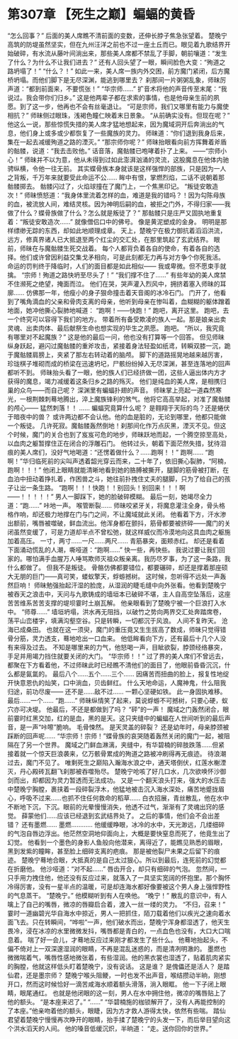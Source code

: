 # 第307章 【死生之巅】蝙蝠的黄昏
“怎么回事？”
后面的美人席瞧不清前面的变数，还伸长脖子焦急张望着。
楚晚宁高筑的防堤虽然坚实，但在九州汪洋之前也不过一座土丘而已。眼见着九歌结界开始破碎，有水流从藤叶间淌出来，那些美人席都不禁乱了手脚，朝前嚷道：“发生了什么？为什么不让我们进去？”
还有人回头望了一眼，瞬间脸色大变：“殉道之路坍塌了！”
“什么？！”
如此一来，美人席一族内外交困，前方魔门紧闭，后方魔桥坍塌。而他们脚下是无尽深渊，能逃到哪里去？
刹那间一片粥粥乱象，师昧厉声道：“都到前面来，不要慌张！”
“华宗师……”
扩音术将他的声音传至末尾：“我说过。我会带你们归乡。”
这是他两辈子都在求索的事情，也是他母亲生前的夙愿。到了这一步，他再也不会有丝毫退让。
“可是宗师，我们又哪里有能力与魔使相抗？”
师昧侧过眼珠，浅褐色瞳仁映着末日景象。
“从前确实没有。但现在呢？”
他这么一说，那些惊慌失措的美人席才猛地想起来，因为魔域洞开后奔淌出的气息，他们身上或多或少都恢复了一些魔族的灵力。
师昧道：“你们退到我身后来，集在一起去减缓殉道之路的湮灭。”
“那宗师你呢？”
师昧抬眼看向前方挥舞着斧盾的骷髅，说道：“我去击败他。”
话音落，魔骷髅已咆哮着扑了上来。
——“宗师小心！”
师昧并不以为意，他从未得到过如此澎湃汹涌的灵流，这股魔息在他体内驰骋纵横，令他一往无前。
其实蝶骨族本身就该是这样强悍的部族，只是因为一人之背叛，千万年来就要受此命运不公……
眸中有恨，掌燃烈焰，二话不说朝着那骷髅掷去。
骷髅闪过了，火焰球撞在了魔门上，一个焦黑印记。
“叛徒安敢造次！”
师昧愤怒道：“我身体里流着怎样的血，难道是我的错吗？！因为勾陈母族的血，被流放人间，难结灵核。因为神明后嗣的血，被拒之门外，不得归家——我做了什么？蝶骨族做了什么？怎么就是叛徒了？”
那骷髅只是庄严又固执地重复着：“叛徒安敢造次……”
就像僧侣口中的佛号。
像是黄泥塑成的金身。
明明是那样缥缈无踪的东西，却如此地顺理成章。
天上，楚晚宁在极力御抗着滔滔洪流，远方，修真界诸人已大抵退至两个红尘的交汇处，在那里筑起了玄武结界。
眼前，师昧在与魔骷髅生死交战着。
每个人都背负着各自的使命，有着各自的选择。他们或许曾因利益交集戈矛相向，可是此刻都无力再与对方争个你死我活。
命运的罚判终于降临时，人们的面目都是如此相似——
我或卑微。但不愿束手就擒。
“宗师！殉道之路快坍至尽头了！”
“我们撑不住了……”
有些年幼的美人席禁不住濒死之绝望，掩面而泣。
他们在哭，哭声灌入烈风中，拥挤着塞入师昧的耳廓……
仿佛那一年，他瘦小的身子狠命撞击着天音阁的冰冷石门。
门开了，他看到了嘴角滴血的父亲和骨肉支离的母亲，他听到母亲在惨叫着，血糊糊的躯体蹭着地面，她冲他撕心裂肺地喊道：
“跑啊！——快跑！”
跑吧，离开这里。
跑吧，去一个终究可以容得下我们的地方。
带着所有备受欺凌的族人一起。那是娘亲出卖灵魂、出卖肉体、最后献祭生命也想实现的毕生之夙愿。
跑吧。
“所以，我究竟有哪里对不起魔族？”
这是他的最后一问，他也没有打算等一个回答。
但见师昧纵身跃起，避闪过魔骷髅的重斧攻击，紧接着身法轻盈如纸鸢，转瞬双膝一沉，跪于魔骷髅肩膀上，夹紧了那左右转动着的脑颅。
脚下的道路摇晃地越来越厉害，珍珑棋子堆砌而成的桥梁在迅速坍圮，尸骸纷纷掉入无尽深渊，甚至连落地的回声都听不到。
师昧抬头看了一眼，他的族人们已经挤做一团，这些人逼出体内方才获得的魔息，竭力减缓着这条归乡之路的殇灭。
他们是纯血的美人席，是相携归巢的众鸟——而自己呢？
深渊里有蝙蝠扑翅的声音。
师昧掌上亮起一道森然寒光，一根荆棘刺蓦地腾出，淬上魔族锋利的煞气。他将它高高举起，对准了魔骷髅的颅心——
猛然刺落！！
……
蝙蝠究竟算什么呢？
是翱翔于天际的鸟？还是蜷伏于暗夜中的兽？
或许两边都不会认他。他的血是脏的，无论到哪里，他都只能做一个叛徒。
几许死寂。魔骷髅轰然倒地！刹那间化作万点灰黑，湮灭不见。但这个时候，魔门的关合也到了岌岌可危的地步，师昧跃地而起，一个腾空掠至高处，以血肉之躯暂撑住正在闭合的浮雕石门。
他转过头，朝着下面茫然失措，犹待泪痕的美人席们，没好气地喝道：“还愣着做什么？……跑啊！！”
跑啊……
“跑啊！”华归临死前的尖叫声透着韶光穿云而来，二十年了，依旧撕心裂肺，“阿楠，跑啊！！！”
他闭上眼睛就能清晰地看到她的胳膊被撕开，腿脚的筋骨被打断，在血泊中扭动着挣扎着，作困兽之斗，她往前扑拽住丈夫的腿脚，只为了给自己的孩子让出一条生路。
“跑啊！！！快跑！！别回头！别回来！！！啊——！！！！！”
男人一脚踩下，她的脸破碎模糊。
最后一刻，她竭尽全力道：“跑……”
咔地一声。
喉管断裂……
师昧咬紧牙关，将魔息灌注全身，骨头格格作响，却还极力地撑在门与门之间，不让魔域就此关闭。
他看着下方，汗水渗出额前，嘴唇被噬破，鲜血流出。他浑身都在颤抖，筋骨都要被挤碎——魔门的关闭虽然变缓了，可是力道却半点不曾松弛，就这样威仪而冷漠地向这具血肉之躯施加着高压。
一寸，两寸……一尺……两尺……
青筋暴突，面颊赤红。
却还是看着下面涌动慌乱的人潮，嘶哑道：“跑啊……”
快一些，再快些。
我说过要让我们回家的。哪怕满手血腥万人唾骂欺师灭祖众叛亲离。我历尽歹事，为了这一条路，我什么都做了。
但我不是叛徒。
骨骼仿佛都要错位，都要碾碎，却还是撑着那座硕大无朋的巨门——真可笑，蝼蚁擎天，蜉蝣撼树。
这时候，忽听得不远处一声轰然巨响！
师昧勉强抬起汗湿的脸庞，从湿润的睫毛缝中向外张看。他看到楚晚宁被吞天之浪击中，天问与九歌铸成的墙垣本已破碎不堪，主人自高空坠落后，这座苦苦维系苦苦支撑的堤坝霎时土崩瓦解。
他亲眼看到了楚晚宁被一个巨浪打入水中。
“师尊……”
墙垣坍塌，洪水再无阻挡，以破竹之势向两界交汇处奔踏席卷，荡平山峦楼宇，填满沟壑空谷。只是转瞬，一切都沉于风浪。
人间不复昨天。
沧海已成桑田。
也就在这一须臾，魔门的重压竟又生生拔高了数成，师昧只觉得错骨分筋，灵力透支，蓦地呛出一口血来。
他低眸看向下方，还有最后十几个人没有来得及过去。
不知是哪里来的力气，他怒喝一声，目眦欲裂，脖颈经络暴突，手足并用竭力挡住就要关闭的大门。
“华宗师！！”
过了界的美人席们不曾远去，都聚在下方看着他，不过师昧此时已经瞧不清他们的面目了，他眼前昏昏沉沉，什么都是氤氲的。
最后八个……五个……三个……
因痛苦而扭曲的脸上，报复性地绽开快意恩仇的灿笑，口中淌血，贝齿鲜红。
什么天地命运，人魔神鬼，什么阻我归途，前功尽废——
还不是……敌不过……
一颗心坚硬如铁。
此一身固执难移。
最后……一个……
“跑……”
师昧纵情笑了起来，莫说蜉蝣不可撼树，只要心硬，蚁穴亦可决堤。
他最后，不还是都做到了吗？
“砰”的一声！
魔域之门轰然闭合，眼前霎时红黑交加，红的是血，黑的是天。这只夹缝中的蝙蝠在人世间听到的最后声音，是一声“咔嚓”脆响。
毛骨悚然。
是天灵盖的碎裂？
还是幼年时，母亲脖颈被踩断的回声呢……
“华宗师！宗师！”蝶骨族的哀哭随着轰然关闭的魔门一起，被阻隔在了另一个世界。
魔域之门鲜血淋漓，夹缝中，有华碧楠的碎肢跌落……但紧接着就一个惊天巨浪袭来，亿万骸骨累成的殉道之路被冲刷得再无痕迹。
待浪潮过去，魔门不见了。
唯剩死生之巅陷入瀚海水浪之中，通天塔倒伏，红莲水榭湮灭，丹心殿砖瓦翻飞刹那被吞噬殆尽。
楚晚宁呛咳了好几口水，几次欲唤怀沙御剑而出，却都因为灵力暂透而无法成功。
又是一个翻天浪头打来，强大的水压击中楚晚宁胸膛，裹挟着一段碎裂浮木，他猛地被击沉入海水深处，痛苦地蹙拢眉心，呼吸不过来……也抓不住任何救命的稻草……
白衣招展，青丝散乱，他在水中不断地下沉，下沉。眼前的光晕慢慢消失，他透不过气，渐渐有了灵魂出窍的感觉。
薛蒙他们……应该已经退到玄武结界处了。
之后的事情，他们会不会出差错？
还有墨燃……
墨燃…………
他缓缓睁眼，冰冷的水中，天光渺远，几缕细碎的气泡自唇边浮出。他茫然空洞地仰面向上，大概是要快窒息而死了，他竟生出了幻觉。
他看到一个墨色的身影人鱼般向他潜来，离得近了，能瞧见熟悉的眉眼，黑到发紫的瞳眸，甚至脸上细碎支离的疤痕。
那是被他裂尸未果之后留下的痕迹。
楚晚宁蓦地合眼，大抵真的是自己太过狠心。所以到最后，连死前的幻觉都在折磨他。
他沙哑道：“对不起……”
唇齿开合，却只有细碎的气泡。
忽然间，一只手用力拽住他，他还没有反应过来，就落入了一具坚实宽阔的怀抱里。那个胸怀冷得厉害，没有一星半点的温暖，可是却连海水都好像要被这个男人身上强悍野性的气息蒸干。
“楚晚宁。”
他模糊听到有人在唤他。
“晚宁！”
散乱的意识中，有人噙上了自己的嘴唇，微凉的唇瓣启合着，渡入一丝一缕的灵力。
“不归，召来！”
霎时一道幽碧光华自海水中掠近，男人一把抓住，陌刀载着他们以疾光之速向着水面飞去。只在转瞬间，“哗啦”一声，他们破水而出，楚晚宁浑身都湿透了，他天生畏冷，浸在冰凉的水里微微发抖，嘴唇都是青白的，一点血色也没有，大口大口喘息着。
喘了好一会儿，才蓦地反应过来刚才都发生了些什么。
他蓦地抬起头，不偏不倚对上一双深邃湿润的眼睛，不再是混乱迷惑的，而是清冽明澈的。
墨燃也微微喘着气，嘴唇性感地微张着，有些湿润。他的黑衣裳也湿透了，贴着肌肉紧实的胸膛，他就这样低头盯着楚晚宁，没有说话。
这是谁？
是傀儡还是活人？
是踏仙君，还是墨宗师？
楚晚宁喉头阻鲠，一时也发不出声音，喉结攒动半晌，刚想开口，然而这时候恰好一滴苦咸海水顺着额头滑落，淌入眼眶。
他一下子闭上眼睛，眼尾通红。
也就是他闭眼的这一刻，男人在水中拥住他，微凉的嘴唇贴上了他的额头。
“是本座来迟了。”
“……”
“华碧楠施的枷锁解开了，没有人再能控制的了本座。”他亲吻着他的额头，眼睫，因为方才救人游得太快，依然有些喘。
踏仙君望着楚晚宁慢慢再次睁开的眼睛，抬手揉了楚晚宁的头发一下，而后举目望向这个洪水滔天的人间。
他的嗓音低缓沉炽，半晌道：
“走。送你回你的世界。”
